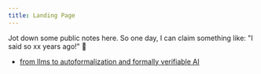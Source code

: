 ```yaml
---
title: Landing Page
---
```


Jot down some public notes here. So one day, I can claim something like: "I said so xx years ago!" 🤡

- [from llms to autoformalization and formally verifiable AI](from%20llms%20to%20autoformalization%20and%20formally%20verifiable%20AI.md)